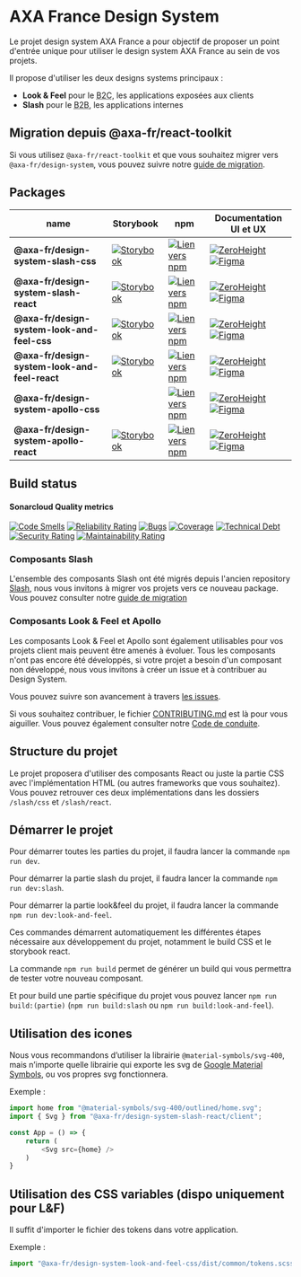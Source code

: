 # AXA France Design System

Le projet design system AXA France a pour objectif de proposer un point d'entrée
unique pour utiliser le design system AXA France au sein de vos projets.

Il propose d'utiliser les deux designs systems principaux :

- **Look & Feel** pour le <abbr title="Business to client">B2C</abbr>, les
  applications exposées aux clients
- **Slash** pour le <abbr title="Business to business">B2B</abbr>, les
  applications internes

## Migration depuis @axa-fr/react-toolkit

Si vous utilisez `@axa-fr/react-toolkit` et que vous souhaitez migrer vers
`@axa-fr/design-system`, vous pouvez suivre notre
[guide de migration](./MIGRATION-GUIDE-TOOLKIT.md).

## Packages

| name                                          | Storybook                                                                                                                                                                                  | npm                                                                                                                                                             | Documentation UI et UX                                                                                                                                                                                                                                                                                              |
| --------------------------------------------- | ------------------------------------------------------------------------------------------------------------------------------------------------------------------------------------------ | --------------------------------------------------------------------------------------------------------------------------------------------------------------- | ------------------------------------------------------------------------------------------------------------------------------------------------------------------------------------------------------------------------------------------------------------------------------------------------------------------- |
| **@axa-fr/design-system-slash-css**           | [![Storybook](https://img.shields.io/badge/Storybook-slash--css-FF4785?logo=storybook&logoColor=white)](https://axafrance.github.io/design-system/slash/css/latest/)                       | [![Lien vers npm](https://img.shields.io/npm/v/%40axa-fr%2Fdesign-system-slash-css)](https://www.npmjs.com/@axa-fr/design-system-slash-css)                     | [![ZeroHeight](https://img.shields.io/badge/ZeroHeight-slash-00008F)](https://zeroheight.com/4b1e27a45/v/latest/p/36b4a2-slash-design-system-b-to-b) [![Figma](https://img.shields.io/badge/Figma-slash-F24E1E?logo=figma)](https://www.figma.com/design/reZserxMfytQ9M82bt20Bi/DS-Slash-V3)                        |
| **@axa-fr/design-system-slash-react**         | [![Storybook](https://img.shields.io/badge/Storybook-slash--react-FF4785?logo=storybook&logoColor=white)](https://axafrance.github.io/design-system/slash/react/latest/)                   | [![Lien vers npm](https://img.shields.io/npm/v/%40axa-fr%2Fdesign-system-slash-react)](https://www.npmjs.com/@axa-fr/design-system-slash-react)                 | [![ZeroHeight](https://img.shields.io/badge/ZeroHeight-slash-00008F)](https://zeroheight.com/4b1e27a45/v/latest/p/36b4a2-slash-design-system-b-to-b) [![Figma](https://img.shields.io/badge/Figma-slash-F24E1E?logo=figma)](https://www.figma.com/design/reZserxMfytQ9M82bt20Bi/DS-Slash-V3)                        |
| **@axa-fr/design-system-look-and-feel-css**   | [![Storybook](https://img.shields.io/badge/Storybook-look--and--feel--css-FF4785?logo=storybook&logoColor=white)](https://axafrance.github.io/design-system/look-and-feel/css/latest/)     | [![Lien vers npm](https://img.shields.io/npm/v/%40axa-fr%2Fdesign-system-look-and-feel-css)](https://www.npmjs.com/@axa-fr/design-system-look-and-feel-css)     | [![ZeroHeight](https://img.shields.io/badge/ZeroHeight-look_and_feel-00008F)](https://zeroheight.com/49b6215d6/v/latest/p/923242-design-system-b2c) [![Figma](https://img.shields.io/badge/Figma-look_and_feel-F24E1E?logo=figma)](https://www.figma.com/design/vwprvN2ELfI50pjU6MK1Ea/Design-System-B2C?m=auto&node-id=0-1&t=gV40pT7eJgfBkhy5-1) |
| **@axa-fr/design-system-look-and-feel-react** | [![Storybook](https://img.shields.io/badge/Storybook-look--and--feel--react-FF4785?logo=storybook&logoColor=white)](https://axafrance.github.io/design-system/look-and-feel/react/latest/) | [![Lien vers npm](https://img.shields.io/npm/v/%40axa-fr%2Fdesign-system-look-and-feel-react)](https://www.npmjs.com/@axa-fr/design-system-look-and-feel-react) | [![ZeroHeight](https://img.shields.io/badge/ZeroHeight-look_and_feel-00008F)](https://zeroheight.com/49b6215d6/v/latest/p/923242-design-system-b2c) [![Figma](https://img.shields.io/badge/Figma-look_and_feel-F24E1E?logo=figma)](https://www.figma.com/design/vwprvN2ELfI50pjU6MK1Ea/Design-System-B2C?m=auto&node-id=0-1&t=gV40pT7eJgfBkhy5-1) |
| **@axa-fr/design-system-apollo-css**          |                                                                                                                                                                                            | [![Lien vers npm](https://img.shields.io/npm/v/%40axa-fr%2Fdesign-system-apollo-css)](https://www.npmjs.com/@axa-fr/design-system-apollo-css)                   | [![ZeroHeight](https://img.shields.io/badge/ZeroHeight-apollo-00008F)](https://zeroheight.com/49b6215d6/v/latest/p/923242-design-system-b2c) [![Figma](https://img.shields.io/badge/Figma-apollo-F24E1E?logo=figma)](https://www.figma.com/design/vwprvN2ELfI50pjU6MK1Ea/Design-System-B2C?m=auto&node-id=0-1&t=gV40pT7eJgfBkhy5-1)                      |
| **@axa-fr/design-system-apollo-react**        | [![Storybook](https://img.shields.io/badge/Storybook-apollo--react-FF4785?logo=storybook&logoColor=white)](https://axafrance.github.io/design-system/apollo/react/latest/)                 | [![Lien vers npm](https://img.shields.io/npm/v/%40axa-fr%2Fdesign-system-apollo-react)](https://www.npmjs.com/@axa-fr/design-system-apollo-react)               | [![ZeroHeight](https://img.shields.io/badge/ZeroHeight-apollo-00008F)](https://zeroheight.com/49b6215d6/v/latest/p/923242-design-system-b2c) [![Figma](https://img.shields.io/badge/Figma-apollo-F24E1E?logo=figma)](https://www.figma.com/design/vwprvN2ELfI50pjU6MK1Ea/Design-System-B2C?m=auto&node-id=0-1&t=gV40pT7eJgfBkhy5-1)                      |

## Build status

#### Sonarcloud Quality metrics

[![Code Smells](https://sonarcloud.io/api/project_badges/measure?project=AxaFrance_design-system&metric=code_smells)](https://sonarcloud.io/summary/new_code?id=AxaFrance_design-system)
[![Reliability Rating](https://sonarcloud.io/api/project_badges/measure?project=AxaFrance_design-system&metric=reliability_rating)](https://sonarcloud.io/summary/new_code?id=AxaFrance_design-system)
[![Bugs](https://sonarcloud.io/api/project_badges/measure?project=AxaFrance_design-system&metric=bugs)](https://sonarcloud.io/summary/new_code?id=AxaFrance_design-system)
[![Coverage](https://sonarcloud.io/api/project_badges/measure?project=AxaFrance_design-system&metric=coverage)](https://sonarcloud.io/summary/new_code?id=AxaFrance_design-system)
[![Technical Debt](https://sonarcloud.io/api/project_badges/measure?project=AxaFrance_design-system&metric=sqale_index)](https://sonarcloud.io/summary/new_code?id=AxaFrance_design-system)
[![Security Rating](https://sonarcloud.io/api/project_badges/measure?project=AxaFrance_design-system&metric=security_rating)](https://sonarcloud.io/summary/new_code?id=AxaFrance_design-system)
[![Maintainability Rating](https://sonarcloud.io/api/project_badges/measure?project=AxaFrance_design-system&metric=sqale_rating)](https://sonarcloud.io/summary/new_code?id=AxaFrance_design-system)

### Composants Slash

L'ensemble des composants Slash ont été migrés depuis l'ancien repository [Slash](https://github.com/AxaFrance/react-toolkit), nous vous invitons à migrer vos projets vers ce nouveau package. Vous pouvez consulter notre [guide de migration](./MIGRATION-GUIDE-TOOLKIT.md)

### Composants Look & Feel et Apollo

Les composants Look & Feel et Apollo sont également utilisables pour vos projets client mais peuvent être amenés à évoluer.
Tous les composants n'ont pas encore été développés, si votre projet a besoin d'un composant non développé, nous vous invitons à créer un issue et à contribuer au Design System.

Vous pouvez suivre son avancement à travers
[les issues](https://github.com/AxaFrance/design-system/issues).

Si vous souhaitez contribuer, le fichier [CONTRIBUTING.md](./CONTRIBUTING.md)
est là pour vous aiguiller. Vous pouvez également consulter notre
[Code de conduite](./CODE_OF_CONDUCT.md).

## Structure du projet

Le projet proposera d'utiliser des composants React ou juste la partie CSS avec
l'implémentation HTML (ou autres frameworks que vous souhaitez). Vous pouvez
retrouver ces deux implémentations dans les dossiers `/slash/css` et
`/slash/react`.

## Démarrer le projet

Pour démarrer toutes les parties du projet, il faudra lancer la commande `npm run dev`.

Pour démarrer la partie slash du projet, il faudra lancer la commande `npm run dev:slash`.

Pour démarrer la partie look&feel du projet, il faudra lancer la commande `npm run dev:look-and-feel`.

Ces commandes démarrent automatiquement les différentes étapes
nécessaire aux développement du projet, notamment le build CSS et le storybook
react.

La commande `npm run build` permet de générer un build qui vous permettra de
tester votre nouveau composant.

Et pour build une partie spécifique du projet vous pouvez lancer `npm run build:(partie)`
(`npm run build:slash` ou `npm run build:look-and-feel`).

## Utilisation des icones

Nous vous recommandons d’utiliser la librairie `@material-symbols/svg-400`, mais
n’importe quelle librairie qui exporte les svg de
[Google Material Symbols](https://github.com/google/material-design-icons), ou
vos propres svg fonctionnera.

Exemple :

```typescript
import home from "@material-symbols/svg-400/outlined/home.svg";
import { Svg } from "@axa-fr/design-system-slash-react/client";

const App = () => {
    return (
        <Svg src={home} />
    )
}
```

## Utilisation des CSS variables (dispo uniquement pour L&F)

Il suffit d'importer le fichier des tokens dans votre application.

Exemple :

```typescript
import "@axa-fr/design-system-look-and-feel-css/dist/common/tokens.scss";
```
